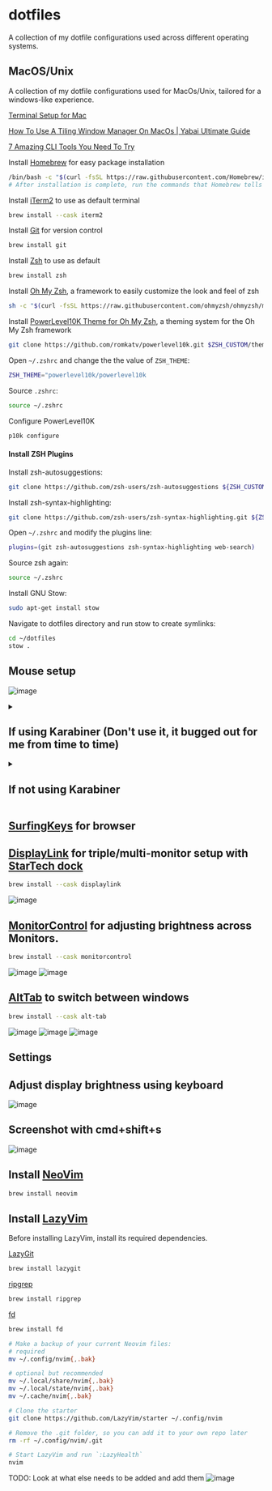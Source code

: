 # dotfiles
A collection of my dotfile configurations used across different operating systems.

## MacOS/Unix
A collection of my dotfile configurations used for MacOs/Unix, tailored for a windows-like experience.

[Terminal Setup for Mac](https://www.youtube.com/watch?v=CF1tMjvHDRA&t=46s&ab_channel=JoseanMartinez)

[How To Use A Tiling Window Manager On MacOs | Yabai Ultimate Guide](https://www.youtube.com/watch?v=k94qImbFKWE)

[7 Amazing CLI Tools You Need To Try](https://www.youtube.com/watch?v=mmqDYw9C30I&t=721s)

Install [Homebrew](https://brew.sh/) for easy package installation
```bash
/bin/bash -c "$(curl -fsSL https://raw.githubusercontent.com/Homebrew/install/HEAD/install.sh)"
# After installation is complete, run the commands that Homebrew tells you run in the Next steps section.
```

Install [iTerm2](https://iterm2.com/) to use as default terminal
```bash
brew install --cask iterm2
```

Install [Git](https://git-scm.com/) for version control
```bash
brew install git
```

Install [Zsh](https://zsh.sourceforge.io/) to use as default
```bash
brew install zsh
```

Install [Oh My Zsh](https://ohmyz.sh/), a framework to easily customize the look and feel of zsh
```bash
sh -c "$(curl -fsSL https://raw.githubusercontent.com/ohmyzsh/ohmyzsh/master/tools/install.sh)"
```

Install [PowerLevel10K Theme for Oh My Zsh](https://github.com/romkatv/powerlevel10k), a theming system for the Oh My Zsh framework
```bash
git clone https://github.com/romkatv/powerlevel10k.git $ZSH_CUSTOM/themes/powerlevel10k
```

Open `~/.zshrc` and change the the value of `ZSH_THEME`:
```bash
ZSH_THEME="powerlevel10k/powerlevel10k
```

Source `.zshrc`:
```bash
source ~/.zshrc
```

Configure PowerLevel10K
```bash
p10k configure
```

#### Install ZSH Plugins
Install zsh-autosuggestions:
```bash
git clone https://github.com/zsh-users/zsh-autosuggestions ${ZSH_CUSTOM:-~/.oh-my-zsh/custom}/plugins/zsh-autosuggestions
```

Install zsh-syntax-highlighting:
```bash
git clone https://github.com/zsh-users/zsh-syntax-highlighting.git ${ZSH_CUSTOM:-~/.oh-my-zsh/custom}/plugins/zsh-syntax-highlighting
```

Open `~/.zshrc` and modify the plugins line:
```bash
plugins=(git zsh-autosuggestions zsh-syntax-highlighting web-search)
```

Source zsh again:
```bash
source ~/.zshrc
```

Install GNU Stow:
```bash
sudo apt-get install stow
```

Navigate to dotfiles directory and run stow to create symlinks:
```bash
cd ~/dotfiles
stow .
```

## Mouse setup

![image](https://github.com/MFarabi619/dotfiles/assets/54924158/a1a5e18b-1c3b-4708-9be2-4a3dc886a8b9)


<details>
<summary>
<h2>If using Karabiner (Don't use it, it bugged out for me from time to time)</h2>
</summary>
<h3>
  
Here's a [config file](https://ke-complex-modifications.pqrs.org/#pc_shortcuts) for Mac to Windows keyboard mappings

</h3>

```bash
brew install --cask karabiner-elements
```
<h3>
  Re-map caps lock to ctrl
</h3>

![image](https://github.com/MFarabi619/dotfiles/assets/54924158/93f379ae-d2ac-4b08-a531-33d4fd226379)

### Delete the `ctrl+tab -> alt+tab` mapping so that it doesn't conflict with AltTab

</details>
<details>
<summary><h2>If not using Karabiner</h2></summary>
<h3>  
Re-map modifier keys for external keyboard
</h3>

![image](https://github.com/MFarabi619/dotfiles/assets/54924158/27127400-06bf-49c9-92f7-ae9e2563865b)
<h3>
Re-map modifier keys for Apple Internal Keyboard
</h3>

![image](https://github.com/MFarabi619/dotfiles/assets/54924158/37bab098-baf7-408a-8899-aeb1c54994bc)
<h3>  
BetterTouchTool
</h3> 

```bash
brew install --cask bettertouchtool
```

![image](https://github.com/MFarabi619/dotfiles/assets/54924158/0710fc72-778e-4cf2-9634-a4b188990441)

![image](https://github.com/MFarabi619/dotfiles/assets/54924158/9cb029b5-db83-4c26-b03f-3ee0351d7bba)


</details>


## [SurfingKeys](https://chromewebstore.google.com/detail/surfingkeys/gfbliohnnapiefjpjlpjnehglfpaknnc?pli=1) for browser

## [DisplayLink](https://www.synaptics.com/products/displaylink-graphics/downloads/macos) for triple/multi-monitor setup with [StarTech dock](https://www.amazon.ca/Triple-Display-Docking-Station-Universal/dp/B012VKW900/ref=asc_df_B012VKW900/?tag=googleshopc0c-20&linkCode=df0&hvadid=293004044609&hvpos=&hvnetw=g&hvrand=8700524289148619145&hvpone=&hvptwo=&hvqmt=&hvdev=c&hvdvcmdl=&hvlocint=&hvlocphy=9000694&hvtargid=pla-349910448191&mcid=3cd8b0ad72503a5b9e6b12a41cafff96&th=1)
```bash
brew install --cask displaylink
```

![image](https://github.com/MFarabi619/dotfiles/assets/54924158/be887f39-0dd2-4ebd-aa41-5ca444cf3425)

## [MonitorControl](https://formulae.brew.sh/cask/monitorcontrol) for adjusting brightness across Monitors.
```bash
brew install --cask monitorcontrol
```

![image](https://github.com/MFarabi619/dotfiles/assets/54924158/04195e2d-8860-4c6d-8e92-c3c3364c6741)
![image](https://github.com/MFarabi619/dotfiles/assets/54924158/b30e6994-61ec-410f-b65a-980dd8c71291)


## [AltTab](https://alt-tab-macos.netlify.app/) to switch between windows
```bash
brew install --cask alt-tab
```

![image](https://github.com/MFarabi619/dotfiles/assets/54924158/937040c0-3129-419d-a61d-9180302437a2)
![image](https://github.com/MFarabi619/dotfiles/assets/54924158/66bc62b4-f6d4-4664-87dd-8a5ef8430727)
![image](https://github.com/MFarabi619/dotfiles/assets/54924158/f0ab830c-c53c-4082-9f1a-0d3c9ab574cf)


## Settings
## Adjust display brightness using keyboard
![image](https://github.com/MFarabi619/dotfiles/assets/54924158/ec6f256d-2cca-4979-95bb-310616400a56)

## Screenshot with cmd+shift+s

![image](https://github.com/MFarabi619/dotfiles/assets/54924158/09ce8880-d11a-45f3-85c7-c4d691f4ec55)

## Install [NeoVim](https://neovim.io/)

```bash
brew install neovim
```

## Install [LazyVim](https://www.lazyvim.org/)

Before installing LazyVim, install its required dependencies.

[LazyGit](https://github.com/jesseduffield/lazygit)

```bash
brew install lazygit
```

[ripgrep](https://github.com/BurntSushi/ripgrep)

```bash
brew install ripgrep
```

[fd](https://github.com/sharkdp/fd)

```bash
brew install fd
```

```bash
# Make a backup of your current Neovim files:
# required
mv ~/.config/nvim{,.bak}

# optional but recommended
mv ~/.local/share/nvim{,.bak}
mv ~/.local/state/nvim{,.bak}
mv ~/.cache/nvim{,.bak}

# Clone the starter
git clone https://github.com/LazyVim/starter ~/.config/nvim

# Remove the .git folder, so you can add it to your own repo later
rm -rf ~/.config/nvim/.git

# Start LazyVim and run `:LazyHealth`
nvim
```

TODO: Look at what else needs to be added and add them
![image](https://github.com/MFarabi619/dotfiles/assets/54924158/fb4299c4-64a2-4f10-864f-50480de0156e)

